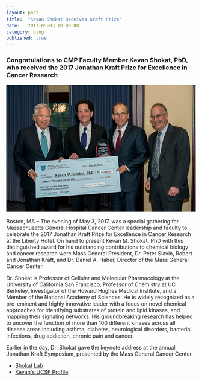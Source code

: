 ```yaml
---
layout: post
title:  "Kevan Shokat Receives Kraft Prize"
date:   2017-05-03 10:00:00
category: blog
published: true
---
```


### Congratulations to CMP Faculty Member Kevan Shokat, PhD, who received the 2017 Jonathan Kraft Prize for Excellence in Cancer Research

![Photo of Kevan](/assets/images/blog/shokat_kraft_prize.jpg)

Boston, MA – The evening of May 3, 2017, was a special gathering for Massachusetts General Hospital Cancer Center leadership and faculty to celebrate the 2017 Jonathan Kraft Prize for Excellence in Cancer Research at the Liberty Hotel. On hand to present Kevan M. Shokat, PhD with this distinguished award for his outstanding contributions to chemical biology and cancer research were Mass General President, Dr. Peter Slavin, Robert and Jonathan Kraft, and Dr. Daniel A. Haber, Director of the Mass General Cancer Center.

Dr. Shokat is Professor of Cellular and Molecular Pharmacology at the University of California San Francisco, Professor of Chemistry at UC Berkeley, Investigator of the Howard Hughes Medical Institute, and a Member of the National Academy of Sciences. He is widely recognized as a pre-eminent and highly innovative leader with a focus on novel chemical approaches for identifying substrates of protein and lipid kinases, and mapping their signaling networks.  His groundbreaking research has helped to uncover the function of more than 100 different kinases across all disease areas including asthma, diabetes, neurological disorders, bacterial infections, drug addiction, chronic pain and cancer.

Earlier in the day, Dr. Shokat gave the keynote address at the annual Jonathan Kraft Symposium, presented by the Mass General Cancer Center.

- [Shokat Lab](http://shokatlab.ucsf.edu/)
- [Kevan's UCSF Profile](http://profiles.ucsf.edu/kevan.shokat)
